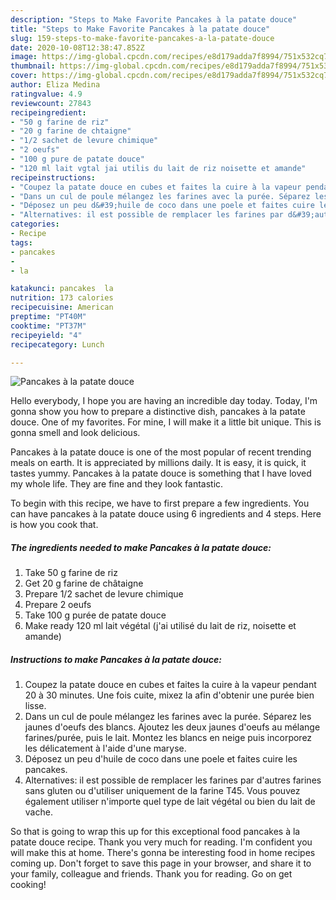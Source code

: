 ```yaml
---
description: "Steps to Make Favorite Pancakes à la patate douce"
title: "Steps to Make Favorite Pancakes à la patate douce"
slug: 159-steps-to-make-favorite-pancakes-a-la-patate-douce
date: 2020-10-08T12:38:47.852Z
image: https://img-global.cpcdn.com/recipes/e8d179adda7f8994/751x532cq70/pancakes-a-la-patate-douce-photo-principale-de-la-recette.jpg
thumbnail: https://img-global.cpcdn.com/recipes/e8d179adda7f8994/751x532cq70/pancakes-a-la-patate-douce-photo-principale-de-la-recette.jpg
cover: https://img-global.cpcdn.com/recipes/e8d179adda7f8994/751x532cq70/pancakes-a-la-patate-douce-photo-principale-de-la-recette.jpg
author: Eliza Medina
ratingvalue: 4.9
reviewcount: 27843
recipeingredient:
- "50 g farine de riz"
- "20 g farine de chtaigne"
- "1/2 sachet de levure chimique"
- "2 oeufs"
- "100 g pure de patate douce"
- "120 ml lait vgtal jai utilis du lait de riz noisette et amande"
recipeinstructions:
- "Coupez la patate douce en cubes et faites la cuire à la vapeur pendant 20 à 30 minutes. Une fois cuite, mixez la afin d&#39;obtenir une purée bien lisse."
- "Dans un cul de poule mélangez les farines avec la purée. Séparez les jaunes d&#39;oeufs des blancs. Ajoutez les deux jaunes d&#39;oeufs au mélange farines/purée, puis le lait. Montez les blancs en neige puis incorporez les délicatement à l&#39;aide d&#39;une maryse."
- "Déposez un peu d&#39;huile de coco dans une poele et faites cuire les pancakes."
- "Alternatives: il est possible de remplacer les farines par d&#39;autres farines sans gluten ou d&#39;utiliser uniquement de la farine T45. Vous pouvez également utiliser n&#39;importe quel type de lait végétal ou bien du lait de vache."
categories:
- Recipe
tags:
- pancakes
- 
- la

katakunci: pancakes  la 
nutrition: 173 calories
recipecuisine: American
preptime: "PT40M"
cooktime: "PT37M"
recipeyield: "4"
recipecategory: Lunch

---
```



![Pancakes à la patate douce](https://img-global.cpcdn.com/recipes/e8d179adda7f8994/751x532cq70/pancakes-a-la-patate-douce-photo-principale-de-la-recette.jpg)

Hello everybody, I hope you are having an incredible day today. Today, I'm gonna show you how to prepare a distinctive dish, pancakes à la patate douce. One of my favorites. For mine, I will make it a little bit unique. This is gonna smell and look delicious.

Pancakes à la patate douce is one of the most popular of recent trending meals on earth. It is appreciated by millions daily. It is easy, it is quick, it tastes yummy. Pancakes à la patate douce is something that I have loved my whole life. They are fine and they look fantastic.




To begin with this recipe, we have to first prepare a few ingredients. You can have pancakes à la patate douce using 6 ingredients and 4 steps. Here is how you cook that.

<!--inarticleads1-->

##### The ingredients needed to make Pancakes à la patate douce:

1. Take 50 g farine de riz
1. Get 20 g farine de châtaigne
1. Prepare 1/2 sachet de levure chimique
1. Prepare 2 oeufs
1. Take 100 g purée de patate douce
1. Make ready 120 ml lait végétal (j&#39;ai utilisé du lait de riz, noisette et amande)




<!--inarticleads2-->

##### Instructions to make Pancakes à la patate douce:

1. Coupez la patate douce en cubes et faites la cuire à la vapeur pendant 20 à 30 minutes. Une fois cuite, mixez la afin d&#39;obtenir une purée bien lisse.
1. Dans un cul de poule mélangez les farines avec la purée. Séparez les jaunes d&#39;oeufs des blancs. Ajoutez les deux jaunes d&#39;oeufs au mélange farines/purée, puis le lait. Montez les blancs en neige puis incorporez les délicatement à l&#39;aide d&#39;une maryse.
1. Déposez un peu d&#39;huile de coco dans une poele et faites cuire les pancakes.
1. Alternatives: il est possible de remplacer les farines par d&#39;autres farines sans gluten ou d&#39;utiliser uniquement de la farine T45. Vous pouvez également utiliser n&#39;importe quel type de lait végétal ou bien du lait de vache.




So that is going to wrap this up for this exceptional food pancakes à la patate douce recipe. Thank you very much for reading. I'm confident you will make this at home. There's gonna be interesting food in home recipes coming up. Don't forget to save this page in your browser, and share it to your family, colleague and friends. Thank you for reading. Go on get cooking!
